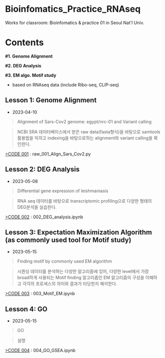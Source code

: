 # Bioinfomatics_Practice_RNAseq
Works for classroom: Bioinfomatics &amp; practice 01 in Seoul Nat'l Univ. 

  # Contents
  **#1. Genome Alignment**
  
  **#2. DEG Analysis**
  
  **#3. EM algo. Motif study**
  
  * based on RNAseq data (include Ribo-seq, CLIP-seq)

  ## Lesson 1: Genome Alignment
  * 2023-04-10 
  > Alignment of Sars-Cov2 genome: egypt/nrc-01 and Variant calling
  
  > NCBI SRA 데이터베이스에서 받은 raw data(fasta형식)을 바탕으로 samtools 활용법을 익히고 indexing을 바탕으로하는 alignment와 variant calling을 확인한다. 
  
[>CODE 001](https://github.com/WoobeenJeong/Bioinfomatics_Practice_RNAseq/blob/main/raw_001_Align_Sars_Cov2.py)
  : raw_001_Align_Sars_Cov2.py
  
  ## Lesson 2: DEG Analysis
  * 2023-05-08
  > Differential gene expression of leishmaniasis

  > RNA seq 데이터를 바탕으로 transcriptomic profiling으로 다양한 형태의 DEG분석을 실습한다. 

[>CODE 002](https://github.com/WoobeenJeong/Bioinfomatics_Practice_RNAseq/blob/main/002_DEG_analysis.ipynb)
    : 002_DEG_analysis.ipynb

  
  ## Lesson 3: Expectation Maximization Algorithm  <br/> (as commonly used tool for Motif study) 
  * 2023-05-15
  > Finding motif by commonly used EM algorithm
  
  > 시퀀싱 데이터를 분석하는 다양한 알고리즘에 있어, 다양한 level에서 가장 broad하게 사용되는 Motif finding 알고리즘인 EM 알고리즘의 구성을 이해하고 각각의 프로세스의 의미와 결과가 타당한지 해석한다.
  
   [>CODE 003](https://github.com/WoobeenJeong/Bioinfomatics_Practice_RNAseq/blob/main/003_Motif_EM.ipynb)
  : 003_Motif_EM.ipynb

  
  ## Lesson 4: GO
  * 2023-05-15
  > GO
  
  > 설명
  
   [>CODE 004](https://github.com/WoobeenJeong/Bioinfomatics_Practice_RNAseq/blob/main/004_GO_GSEA.ipynb)
  : 004_GO_GSEA.ipynb

